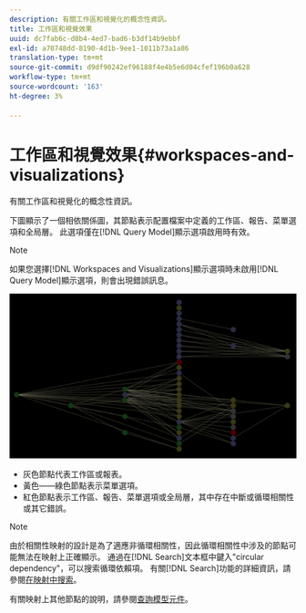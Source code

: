 ```yaml
---
description: 有關工作區和視覺化的概念性資訊。
title: 工作區和視覺效果
uuid: dc7fab6c-d8b4-4ed7-bad6-b3df14b9ebbf
exl-id: a70748dd-8190-4d1b-9ee1-1011b73a1a86
translation-type: tm+mt
source-git-commit: d9df90242ef96188f4e4b5e6d04cfef196b0a628
workflow-type: tm+mt
source-wordcount: '163'
ht-degree: 3%

---
```


# 工作區和視覺效果{#workspaces-and-visualizations}

有關工作區和視覺化的概念性資訊。

下圖顯示了一個相依關係圖，其節點表示配置檔案中定義的工作區、報告、菜單選項和全局層。 此選項僅在[!DNL Query Model]顯示選項啟用時有效。

>[!NOTE]
>
>如果您選擇[!DNL Workspaces and Visualizations]顯示選項時未啟用[!DNL Query Model]顯示選項，則會出現錯誤訊息。

![](assets/vis_DependencyMap_QueryModelandWorkspaces.png)

* 灰色節點代表工作區或報表。
* 黃色——綠色節點表示菜單選項。
* 紅色節點表示工作區、報告、菜單選項或全局層，其中存在中斷或循環相關性或其它錯誤。

>[!NOTE]
>
>由於相關性映射的設計是為了適應非循環相關性，因此循環相關性中涉及的節點可能無法在映射上正確顯示。 通過在[!DNL Search]文本框中鍵入&quot;circular dependency&quot;，可以搜索循環依賴項。 有關[!DNL Search]功能的詳細資訊，請參閱[在映射中搜索](../../../../../home/c-get-started/c-admin-intrf/c-dataset-mgrs/c-dep-maps/t-srch-map.md#task-a1e7065a538d46c78a7d28676d880dfb)。

有關映射上其他節點的說明，請參閱[查詢模型元件](../../../../../home/c-get-started/c-admin-intrf/c-dataset-mgrs/c-dep-maps/c-qry-mod-comp.md#concept-32c6dadd32f74179b026c7e96d47710f)。

